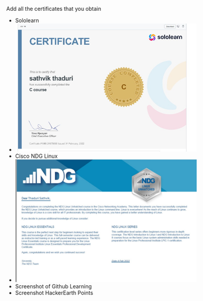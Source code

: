 Add all the certificates that you obtain
* Sololearn
* ![sololearn certificate](./ssss.jpg)
* Cisco NDG Linux
* ![cisco ndg certificate](./cisco.jpg)
* Screenshot of Github Learning
* Screenshot HackerEarth Points
